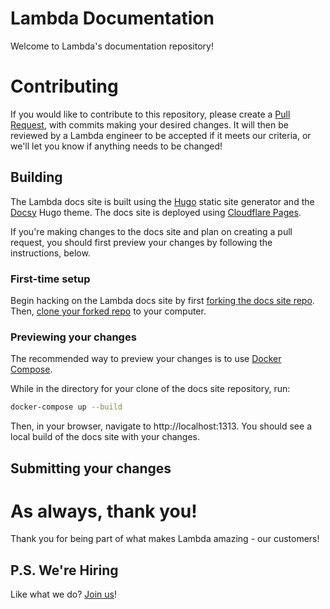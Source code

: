 # Lambda Documentation

Welcome to Lambda's documentation repository!

# Contributing

If you would like to contribute to this repository, please create a [Pull Request](https://github.com/LambdaLabs/lambda-docs/pulls), with commits making your desired changes. It will then be reviewed by a Lambda engineer to be accepted if it meets our criteria, or we'll let you know if anything needs to be changed!

## Building

The Lambda docs site is built using the [Hugo](https://gohugo.io/) static site
generator and the [Docsy](https://github.com/google/docsy) Hugo theme. The
docs site is deployed using [Cloudflare Pages](https://pages.cloudflare.com/).

If you're making changes to the docs site and plan on creating a pull request,
you should first preview your changes by following the instructions, below.
### First-time setup

Begin hacking on the Lambda docs site by first
[forking the docs site repo](https://github.com/LambdaLabs/lambda-docs/fork).
Then,
[clone your forked repo](https://docs.github.com/en/get-started/getting-started-with-git/about-remote-repositories)
to your computer.

### Previewing your changes

The recommended way to preview your changes is to use
[Docker Compose](https://docs.docker.com/compose/).

While in the directory for your clone of the docs site repository, run:

```bash
docker-compose up --build
```

Then, in your browser, navigate to http://localhost:1313. You should see a
local build of the docs site with your changes.

## Submitting your changes


# As always, thank you!

Thank you for being part of what makes Lambda amazing - our customers!

## P.S. We're Hiring

Like what we do? [Join us](https://lambdalabs.com/careers)!
